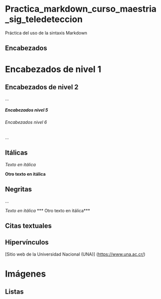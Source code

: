 # Practica_markdown_curso_maestria_sig_teledeteccion
Práctica del uso de la sintaxis Markdown
## Encabezados 
# Encabezados de nivel 1
## Encabezados de nivel 2
...
##### Encabezados nivel 5
###### Encabezados nivel 6
...
##  Itálicas
*Texto en itálica*

__Otro texto en itálica__
## Negritas
...

*Texto en itálica*
*** Otro texto en itálica***
## Citas textuales
## Hipervínculos
[Sitio web de la Universidad Nacional (UNA)] (https://www.una.ac.cr/)


 #
 #  Imágenes 
## Listas


